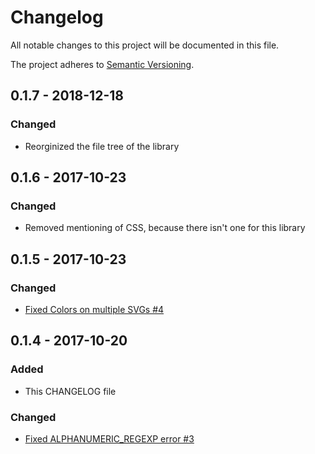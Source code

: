 # Changelog
All notable changes to this project will be documented in this file.

The project adheres to [Semantic Versioning](http://semver.org/spec/v2.0.0.html).

## 0.1.7 - 2018-12-18
### Changed
- Reorginized the file tree of the library

## 0.1.6 - 2017-10-23
### Changed
- Removed mentioning of CSS, because there isn't one for this library

## 0.1.5 - 2017-10-23
### Changed
- [Fixed Colors on multiple SVGs #4](https://github.com/englishextra/qrjs2/issues/4)

## 0.1.4 - 2017-10-20
### Added
- This CHANGELOG file

### Changed
- [Fixed ALPHANUMERIC_REGEXP error #3](https://github.com/englishextra/qrjs2/pull/3)